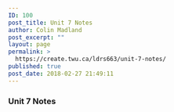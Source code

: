 ```yaml
---
ID: 100
post_title: Unit 7 Notes
author: Colin Madland
post_excerpt: ""
layout: page
permalink: >
  https://create.twu.ca/ldrs663/unit-7-notes/
published: true
post_date: 2018-02-27 21:49:11
---
```

### Unit 7 Notes